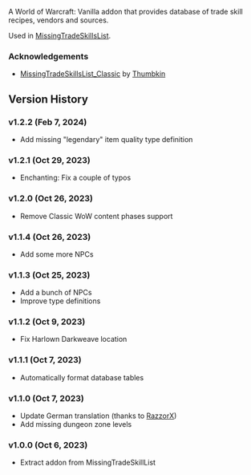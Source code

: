 A World of Warcraft: Vanilla addon that provides database of trade skill recipes, vendors and sources.

Used in [MissingTradeSkillsList](https://github.com/refaim/MissingTradeSkillsList).

### Acknowledgements
- [MissingTradeSkillsList_Classic](https://github.com/Thumbkin/MissingTradeSkillsList_Classic) by [Thumbkin](https://github.com/Thumbkin)

## Version History

### v1.2.2 (Feb 7, 2024)
* Add missing "legendary" item quality type definition

### v1.2.1 (Oct 29, 2023)
* Enchanting: Fix a couple of typos

### v1.2.0 (Oct 26, 2023)
* Remove Classic WoW content phases support

### v1.1.4 (Oct 26, 2023)
* Add some more NPCs

### v1.1.3 (Oct 25, 2023)
* Add a bunch of NPCs
* Improve type definitions

### v1.1.2 (Oct 9, 2023)
* Fix Harlown Darkweave location

### v1.1.1 (Oct 7, 2023)
* Automatically format database tables

### v1.1.0 (Oct 7, 2023)
* Update German translation (thanks to [RazzorX](https://github.com/RazzorX))
* Add missing dungeon zone levels

### v1.0.0 (Oct 6, 2023)
* Extract addon from MissingTradeSkillList
